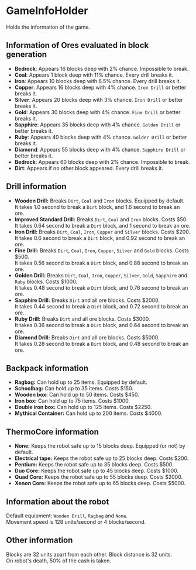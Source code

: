 # GameInfoHolder
Holds the information of the game.  

## Information of Ores evaluated in block generation
- **Bedrock**: Appears 16 blocks deep with 2% chance. Impossible to break.  
- **Coal**: Appears 1 block deep with 11% chance. Every drill breaks it.  
- **Iron**: Appears 10 blocks deep with 6.5% chance. Every drill breaks it.  
- **Copper**: Appears 16 blocks deep with 4% chance. `Iron Drill` or better breaks it.  
- **Silver**: Appears 20 blocks deep with 3% chance. `Iron Drill` or better breaks it.  
- **Gold**: Appears 30 blocks deep with 4% chance. `Fine Drill` or better breaks it.  
- **Sapphire**: Appears 35 blocks deep with 4% chance. `Golden Drill` or better breaks it.  
- **Ruby**: Appears 40 blocks deep with 4% chance. `Golder Drill` or better breaks it.  
- **Diamond**: Appears 55 blocks deep with 4% chance. `Sapphire Drill` or better breaks it.  
- **Bedrock**: Appears 60 blocks deep with 2% chance. Impossible to break.  
- **Dirt**: Appears if no other block appeared. Every drill breaks it.  

## Drill information
- **Wooden Drill:** Breaks `Dirt`, `Coal` and `Iron` blocks. Equipped by default.  
It takes 1.0 second to break a `Dirt` block, and 1.6 second to break an ore.  
- **Improved Standard Drill:** Breaks `Dirt`, `Coal` and `Iron` blocks.  Costs $50.  
It takes 0.64 second to break a `Dirt` block, and 1 second to break an ore.  
- **Iron Drill:** Breaks `Dirt`, `Coal`, `Iron`, `Copper` and `Silver` blocks. Costs $200.  
It takes 0.6 second to break a `Dirt` block, and 0.92 second to break an ore.  
- **Fine Drill:** Breaks `Dirt`, `Coal`, `Iron`, `Copper`, `Silver` and `Gold` blocks. Costs $500.  
It takes 0.56 second to break a `Dirt` block, and 0.88 second to break an ore.  
- **Golden Drill:** Breaks `Dirt`, `Coal`, `Iron`, `Copper`, `Silver`, `Gold`, `Sapphire` and `Ruby` blocks. Costs $1000.  
It takes 0.48 second to break a `Dirt` block, and 0.76 second to break an ore.  
- **Sapphire Drill:** Breaks `Dirt` and all ore blocks. Costs $2000.  
It takes 0.44 second to break a `Dirt` block, and 0.72 second to break an ore.  
- **Ruby Drill:** Breaks `Dirt` and all ore blocks. Costs $3000.  
It takes 0.36 second to break a `Dirt` block, and 0.64 second to break an ore.  
- **Diamond Drill:** Breaks `Dirt` and all ore blocks. Costs $5000.  
It takes 0.28 second to break a `Dirt` block, and 0.48 second to break an ore.  

## Backpack information
- **Ragbag:** Can hold up to 25 items. Equipped by default.  
- **Schoolbag:** Can hold up to 35 items. Costs $150.  
- **Wooden box:** Can hold up to 50 items. Costs $450.   
- **Iron box:** Can hold up to 75 items. Costs $1000.  
- **Double iron box:** Can hold up to 125 items. Costs $2250.   
- **Mythical Container:** Can hold up to 200 items. Costs $4000.  

## ThermoCore information  
- **None:** Keeps the robot safe up to 15 blocks deep. Equipped (or not) by default.  
- **Electrical tape:** Keeps the robot safe up to 25 blocks deep. Costs $200.
- **Pentium:** Keeps the robot safe up to 35 blocks deep. Costs $500.
- **Duo Core:** Keeps the robot safe up to 45 blocks deep. Costs $1000.
- **Quad Core:** Keeps the robot safe up to 55 blocks deep. Costs $2000.
- **Xenon Core:** Keeps the robot safe up to 65 blocks deep. Costs $5000.

## Information about the robot
Default equipment: `Wooden Drill`, `Ragbag` and `None`.  
Movement speed is 128 units/second or 4 blocks/second.  

## Other information
Blocks are 32 units apart from each other. Block distance is 32 units.  
On robot's death, 50% of the cash is taken.  
